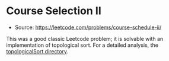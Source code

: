 # Course Selection II

 - Source: https://leetcode.com/problems/course-schedule-ii/

This was a good classic Leetcode problem; it is solvable with an implementation
of topological sort. For a detailed analysis, the [topologicalSort directory](../).
